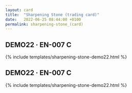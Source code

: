 ```yaml
---
layout: card
title:  "Sharpening Stone (trading card)"
date:   2022-06-25 08:44:00 +0100
permalink: sharpening-stone_(card)
---
```


## DEMO22 &middot; EN-007 C

{% include templates/sharpening-stone-demo22.html %}

## DEMO22 &middot; EN-007 C

{% include templates/sharpening-stone-demo22.html %}